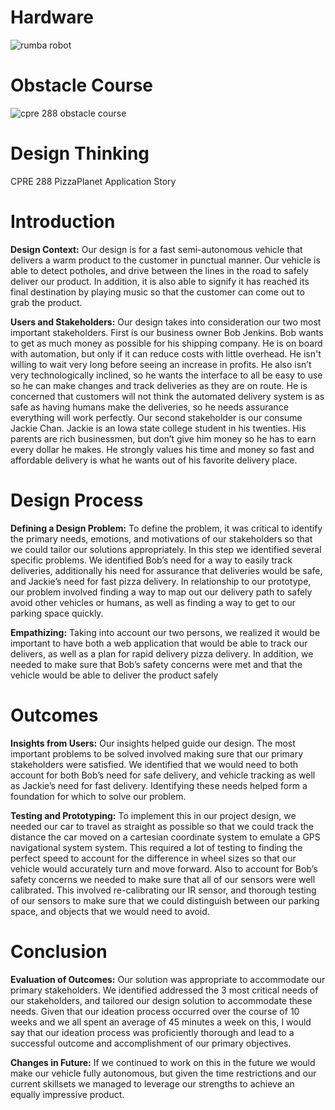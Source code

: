 # Hardware 

![rumba robot](https://user-images.githubusercontent.com/8731829/37073615-9b3a5fe6-218d-11e8-9d3c-9dcbbbbfb134.PNG)

# Obstacle Course 

![cpre 288 obstacle course](https://user-images.githubusercontent.com/8731829/37073689-181ebdcc-218e-11e8-8dc1-5d96218bbbcc.jpg)

# Design Thinking 
CPRE 288 PizzaPlanet Application Story

# Introduction

**Design Context:**  Our design is for a fast semi-autonomous vehicle that delivers a warm product to the customer in punctual manner.  Our vehicle is able to detect potholes, and drive between the lines in the road to safely deliver our product.  In addition, it is also able to signify it has reached its final destination by playing music so that the customer can come out to grab the product.

**Users and Stakeholders:** Our design takes into consideration our two most important stakeholders.  First is our business owner Bob Jenkins. Bob wants to get as much money as possible for his shipping company. He is on board with automation, but only if it can reduce costs with little overhead. He isn't willing to wait very long before seeing an increase in profits. He also isn’t very technologically inclined, so he wants the interface to all be easy to use so he can make changes and track deliveries as they are on route. He is concerned that customers will not think the automated delivery system is as safe as having humans make the deliveries, so he needs assurance everything will work perfectly.  Our second stakeholder is our consume Jackie Chan.  Jackie is an Iowa state college student in his twenties.  His parents are rich businessmen, but don’t give him money so he has to earn every dollar he makes.  He strongly values his time and money so fast and affordable delivery is what he wants out of his favorite delivery place.  

# Design Process

**Defining a Design Problem:**  To define the problem, it was critical to identify the primary needs, emotions, and motivations of our stakeholders so that we could tailor our solutions appropriately.  In this step we identified several specific problems.  We identified Bob’s need for a way to easily track deliveries, additionally his  need for assurance that deliveries would be safe, and Jackie’s  need for fast pizza delivery.  In relationship to our prototype, our problem involved finding a way to map out our delivery path to safely avoid other vehicles or humans, as well as finding a way to get to our parking space quickly.

**Empathizing:**  Taking into account our two persons, we realized it would be important to have both a web application that would be able to track our delivers, as well as a plan for rapid delivery pizza delivery.  In addition, we needed to make sure that Bob’s safety concerns were met and that the vehicle would be able to deliver the product safely

 

# Outcomes

**Insights from Users:** Our insights helped guide our design.  The most important problems to be solved involved making sure that our primary stakeholders were satisfied.   We identified that we would need to both account for both Bob’s need for safe delivery, and vehicle tracking as well as Jackie’s need for fast delivery.  Identifying these needs helped form a foundation for which to solve our problem.  

**Testing and Prototyping:** To implement this in our project design, we needed our car to travel as straight as possible so that we could track the distance the car moved on a cartesian coordinate system to emulate a GPS navigational system system.  This required a lot of testing to finding the perfect speed to account for the difference in wheel sizes so that our vehicle would accurately turn and move forward.  Also to account for Bob’s safety concerns we needed to make sure that all of our sensors were well calibrated.  This involved re-calibrating our IR sensor, and thorough testing of our sensors to make sure that we could distinguish between our parking space, and objects that we would need to avoid. 

# Conclusion

**Evaluation of Outcomes:**  Our solution was appropriate to accommodate our primary stakeholders.  We identified addressed the 3 most critical needs of our stakeholders, and tailored our design solution to accommodate these needs.  Given that our ideation process occurred over the course of 10 weeks and we all spent an average of 45 minutes a week on this, I would say that our ideation process was proficiently thorough and lead to a successful outcome and accomplishment of our primary objectives.

**Changes in Future:**  If we continued to work on this in the future we would make our vehicle fully autonomous, but given the time restrictions and our current skillsets we managed to leverage our strengths to achieve an equally impressive product.  


